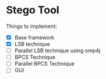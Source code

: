 # Stego Tool

Things to implement:
- [x] Base framework
- [x] LSB technique
- [ ] Parallel LSB technique using omp4j
- [ ] BPCS Technique
- [ ] Parallel BPCS Technique
- [ ] GUI
